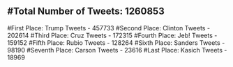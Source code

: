 #Total Number of Tweets: 1260853 
---
#First Place: Trump Tweets - 457733
#Second Place: Clinton Tweets - 202614
#Third Place: Cruz Tweets - 172315
#Fourth Place: Jeb! Tweets - 159152
#Fifth Place: Rubio Tweets - 128264
#Sixth Place: Sanders Tweets - 98190
#Seventh Place: Carson Tweets - 23616
#Last Place: Kasich Tweets - 18969
